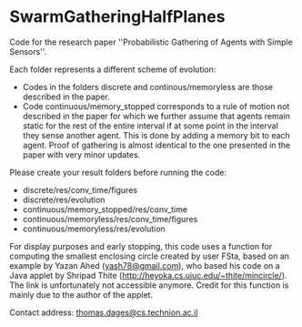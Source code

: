 # SwarmGatheringHalfPlanes

Code for the research paper ''Probabilistic Gathering of Agents with Simple Sensors''.

Each folder represents a different scheme of evolution:
- Codes in the folders discrete and continous/memoryless are those described in the paper.
- Code continuous/memory_stopped corresponds to a rule of motion not described in the paper for which we further assume that agents remain static for the rest of the entire interval if at some point in the interval they sense another agent. This is done by adding a memory bit to each agent. Proof of gathering is almost identical to the one presented in the paper with very minor updates.

Please create your result folders before running the code:
- discrete/res/conv_time/figures
- discrete/res/evolution
- continuous/memory_stopped/res/conv_time
- continuous/memoryless/res/conv_time/figures
- continuous/memoryless/res/evolution

For display purposes and early stopping, this code uses a function for computing the smallest enclosing circle created by user FSta, based on an example by Yazan Ahed (yash78@gmail.com), who based his code on a Java applet by Shripad Thite (http://heyoka.cs.uiuc.edu/~thite/mincircle/). The link is unfortunately not accessible anymore. Credit for this function is mainly due to the author of the applet.

Contact address: thomas.dages@cs.technion.ac.il
